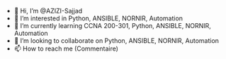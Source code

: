 - 👋 Hi, I’m @AZIZI-Sajjad
- 👀 I’m interested in Python, ANSIBLE, NORNIR, Automation
- 🌱 I’m currently learning CCNA 200-301, Python, ANSIBLE, NORNIR, Automation
- 💞️ I’m looking to collaborate on Python, ANSIBLE, NORNIR, Automation
- 📫 How to reach me (Commentaire)

<!---
AZIZI-Sajjad/AZIZI-Sajjad is a ✨ special ✨ repository because its `README.md` (this file) appears on your GitHub profile.
You can click the Preview link to take a look at your changes.
--->
